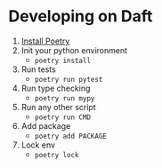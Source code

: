 # Developing on Daft

1. [Install Poetry](https://python-poetry.org/docs/#installation)
2. Init your python environment
    - `poetry install`
3. Run tests 
    - `poetry run pytest`
4. Run type checking 
    - `poetry run mypy`
5. Run any other script 
    - `poetry run CMD`
6. Add package 
    - `poetry add PACKAGE`
7. Lock env 
    - `poetry lock`